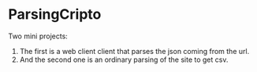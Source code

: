 # ParsingCripto
Two mini projects: 
1) The first is a web client client that parses the json coming from the url.
2) And the second one is an ordinary parsing of the site to get csv.

